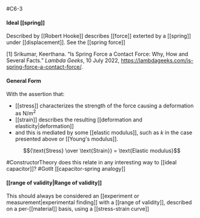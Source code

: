 #C6-3 

#### Ideal [[spring]]
Described by [[Robert Hooke]] describes [[force]] exterted by a [[spring]] under [[displacement]]. See the [[spring force]]

[1] Srikumar, Keerthana. “Is Spring Force a Contact Force: Why, How and Several Facts.” _Lambda Geeks_, 10 July 2022, https://lambdageeks.com/is-spring-force-a-contact-force/.

#### General Form
With the assertion that:

- [[stress]] characterizes the strength of the force causing a deformation as $\text{N/m}^2$
- [[strain]] describes the resulting [[deformation and elasticity|deformation]]
- and this is mediated by some [[elastic modulus]], such as $k$ in the case presented above or [[Young's modulus]].

$${\text{Stress} \over \text{Strain}} = \text{Elastic modulus}$$

#ConstructorTheory does this relate in any interesting way to [[ideal capacitor]]?
#GotIt [[capacitor-spring analogy]]
#### [[range of validity|Range of validity]]

This should always be considered an [[experiment or measurement|experimental finding]] with a [[range of validity]], described on a per-[[material]] basis, using a [[stress-strain curve]]